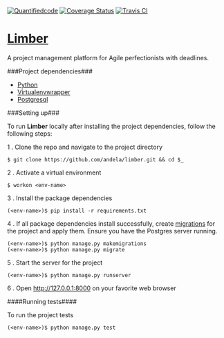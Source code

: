 [![Quantifiedcode](https://www.quantifiedcode.com/api/v1/project/5d4f4508cf1b402f8cc818aaed29546e/badge.svg)](https://www.quantifiedcode.com/app/project/5d4f4508cf1b402f8cc818aaed29546e)
[![Coverage Status](https://coveralls.io/repos/andela/limber/badge.svg?branch=feature/integrate-coveralls&service=github)](https://coveralls.io/github/andela/limber?branch=develop)
[![Travis CI](https://travis-ci.org/andela/limber.svg?branch=develop)](https://travis-ci.org/andela/limber)

# [Limber](https://limber-staging.herokuapp.com)
A project management platform for Agile perfectionists with deadlines.

###Project dependencies###
- [Python](https://www.python.org/downloads/)
- [Virtualenvwrapper](https://virtualenvwrapper.readthedocs.org/en/latest/install.html)
- [Postgresql](http://www.postgresql.org/download/)

###Setting up###

To run __Limber__ locally after installing the project dependencies, follow the following steps:

1 . Clone the repo and navigate to the project directory
```shell
$ git clone https://github.com/andela/limber.git && cd $_
```


2 . Activate a virtual environment
```shell
$ workon <env-name>
```


3 . Install the package dependencies
```shell
(<env-name>)$ pip install -r requirements.txt
```


4 . If all package dependencies install successfully, create [migrations](https://goo.gl/1kLUYj) for the project and apply them. Ensure you have the Postgres server running.
```shell
(<env-name>)$ python manage.py makemigrations
(<env-name>)$ python manage.py migrate
```  


5 . Start the server for the project
```shell
(<env-name>)$ python manage.py runserver
```

6 . Open http://127.0.0.1:8000 on your favorite web browser

####Running tests####

To run the project tests
```shell
(<env-name>)$ python manage.py test
```
